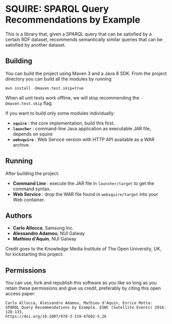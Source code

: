 # SQUIRE: SPARQL Query Recommendations by Example

This is a library that, given a SPARQL query that can be satisfied by a certain RDF dataset, recommends semantically similar queries that can be satisfied by another dataset.

## Building
You can build the project using Maven 3 and a Java 8 SDK. From the project directory you can build all the modules by running

    mvn install -Dmaven.test.skip=true

When all unit tests work offline, we will stop recommending the `-Dmaven.test.skip` flag.

If you want to build only some modules individually:

* __`squire`__ : the core implementation, build this first.
* __`launcher`__ : command-line Java application as executable JAR file, depends on squire
* __`websquire`__ : Web Service version with HTTP API available as a WAR archive.

## Running
After building the project:
* __Command Line__ : execute the JAR file in `launcher/target` to get the command syntax.
* __Web Service__ : drop the WAR file found in `websquire/target` into your Web container.

## Authors
* __Carlo Allocca__, Samsung Inc.
* __Alessandro Adamou__, NUI Galway
* __Mathieu d'Aquin__, NUI Galway

Credit goes to the Knowledge Media Institute of The Open University, UK, for kickstarting this project.

## Permissions
You can use, fork and republish this software as you like so long as you retain these permissions and give us credit, preferably by citing this open access paper:

    Carlo Allocca, Alessandro Adamou, Mathieu d'Aquin, Enrico Motta:
    SPARQL Query Recommendations by Example. ESWC (Satellite Events) 2016: 128-133, 
    https://doi.org/10.1007/978-3-319-47602-5_26